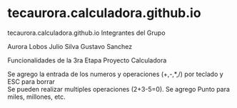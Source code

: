 # tecaurora.calculadora.github.io

tecaurora.calculadora.github.io
Integrantes del Grupo

Aurora Lobos Julio Silva Gustavo Sanchez

Funcionalidades de la 3ra Etapa Proyecto Calculadora


   Se agrego la entrada de los numeros y operaciones (+,-,*,/)  por teclado y ESC para borrar  
   Se pueden realizar multiples operaciones (2+3-5=0).
   Se agrego Punto para miles, millones, etc.
